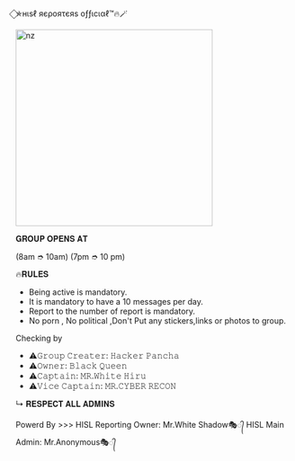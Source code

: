 ⃟✯нιѕℓ яєροяτєяѕ οƒƒιϲιαℓ™🔥🪄

<img src="https://telegra.ph/file/bb11573dec4489520ed71.jpg" alt="nz" width="350"/>
</p>

𝐆𝐑𝐎𝐔𝐏 𝐎𝐏𝐄𝐍𝐒 𝐀𝐓

(8am ➮ 10am)
(7pm ➮ 10 pm)
               
🔥𝐑𝐔𝐋𝐄𝐒

- Being active is mandatory.
- It is mandatory to have a 10 messages per day.
- Report to the number of report is mandatory.
- No porn , No political ,Don't Put any stickers,links or photos to group.

Checking by

- ⚠️𝙶𝚛𝚘𝚞𝚙 𝙲𝚛𝚎𝚊𝚝𝚎𝚛: 𝙷𝚊𝚌𝚔𝚎𝚛 𝙿𝚊𝚗𝚌𝚑𝚊
- ⚠️𝙾𝚠𝚗𝚎𝚛: 𝙱𝚕𝚊𝚌𝚔 𝚀𝚞𝚎𝚎𝚗
- ⚠️𝙲𝚊𝚙𝚝𝚊𝚒𝚗: 𝙼𝚁.𝚆𝚑𝚒𝚝𝚎 𝙷𝚒𝚛𝚞
- ⚠️𝚅𝚒𝚌𝚎 𝙲𝚊𝚙𝚝𝚊𝚒𝚗: 𝙼𝚁.𝙲𝚈𝙱𝙴𝚁 𝚁𝙴𝙲𝙾𝙽

↳ 𝐑𝐄𝐒𝐏𝐄𝐂𝐓 𝐀𝐋𝐋 𝐀𝐃𝐌𝐈𝐍𝐒

Powerd By >>> HISL Reporting Owner: Mr.White Shadow🎭᭄
                            HISL Main Admin: Mr.Anonymous🎭᭄
